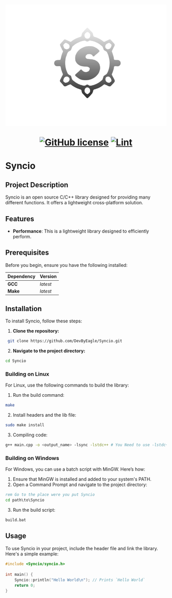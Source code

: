 <h1 align="center">
  <picture>
    <source media="(prefers-color-scheme: dark)" srcset="./assets/SyncioDark.png">
    <source media="(prefers-color-scheme: light)" srcset="./assets/SyncioLight.png">
    <img src="./assets/Syncio.png">
  </picture>
  
  [![GitHub license](https://img.shields.io/github/license/DevByEagle/Syncio?logo=apache&color=2db74c)](LICENSE)
  [![Lint](https://github.com/DevByEagle/Syncio/actions/workflows/build.yml/badge.svg)](https://github.com/DevByEagle/Syncio/actions/workflows/build.yml)

  <!-- [![Open in GitHub Codespaces](https://github.com/codespaces/badge.svg)](https://codespaces.new/RyanLua/Shime?quickstart=1) -->

</h1>

# Syncio

## Project Description

Syncio is an open source C/C++ library designed for providing many different functions. It offers a lightweight cross-platform solution.

## Features

- **Performance**: This is a lightweight library designed to efficiently perform.

## Prerequisites

Before you begin, ensure you have the following installed:

| Dependency | Version |
| :--- | :--- |
| **GCC** | *latest* |
| **Make** | *latest* |

## Installation

To install Syncio, follow these steps:

1. **Clone the repository:**
```.sh
 git clone https://github.com/DevByEagle/Syncio.git
```

2. **Navigate to the project directory:**
```.sh
cd Syncio
```

### Building on Linux

For Linux, use the following commands to build the library:

1. Run the build command:
```.sh
make
```
2. Install headers and the lib file:
```.sh
sudo make install
```
3. Compiling code:
```.sh
g++ main.cpp -o <output_name> -lsync -lstdc++ # You Need to use -lstdc++ or else it will not work
``` 

### Building on Windows

For Windows, you can use a batch script with MinGW. Here’s how:

1. Ensure that MinGW is installed and added to your system's PATH.
2. Open a Command Prompt and navigate to the project directory:
```.bat
rem Go to the place were you put Syncio
cd path\to\Syncio
```
3. Run the build script:
```.bat
build.bat
```
## Usage

To use Syncio in your project, include the header file and link the library. Here's a simple example:

```.cpp
#include <Syncio/syncio.h>

int main() {
    Syncio::println("Hello World\n"); // Prints `Hello World`
    return 0;
}
```
